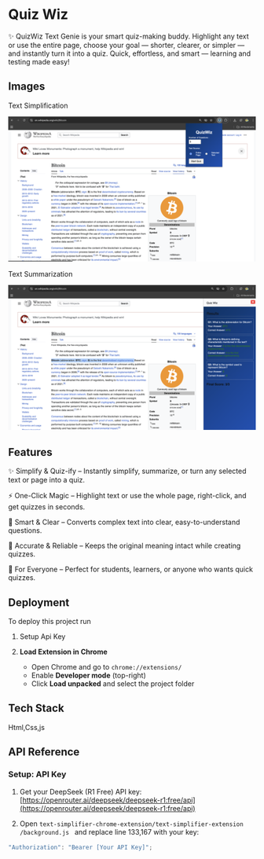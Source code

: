 
# Quiz Wiz

✨ QuizWiz Text Genie is your smart quiz-making buddy. Highlight any text or use the entire page, choose your goal — shorter, clearer, or simpler — and instantly turn it into a quiz. Quick, effortless, and smart — learning and testing made easy!


## Images

Text Simplification

![Simplify Demo](/project1.png)

Text Summarization

![Recipe Genie Demo](/project2.png)






## Features

✨ Simplify & Quiz-ify – Instantly simplify, summarize, or turn any selected text or page into a quiz.

⚡ One-Click Magic – Highlight text or use the whole page, right-click, and get quizzes in seconds.

📝 Smart & Clear – Converts complex text into clear, easy-to-understand questions.

🎯 Accurate & Reliable – Keeps the original meaning intact while creating quizzes.

🌟 For Everyone – Perfect for students, learners, or anyone who wants quick quizzes.

## Deployment

To deploy this project run

1) Setup Api Key

2) **Load Extension in Chrome**  
   - Open Chrome and go to `chrome://extensions/`  
   - Enable **Developer mode** (top-right)  
   - Click **Load unpacked** and select the project folder 




## Tech Stack

Html,Css,js




## API Reference

### Setup: API Key

1. Get your DeepSeek (R1 Free) API key:  
   [https://openrouter.ai/deepseek/deepseek-r1:free/api](https://openrouter.ai/deepseek/deepseek-r1:free/api)

2. Open `text-simplifier-chrome-extension/text-simplifier-extension
/background.js
` and replace line 133,167 with your key:

```javascript
"Authorization": "Bearer [Your API Key]";


